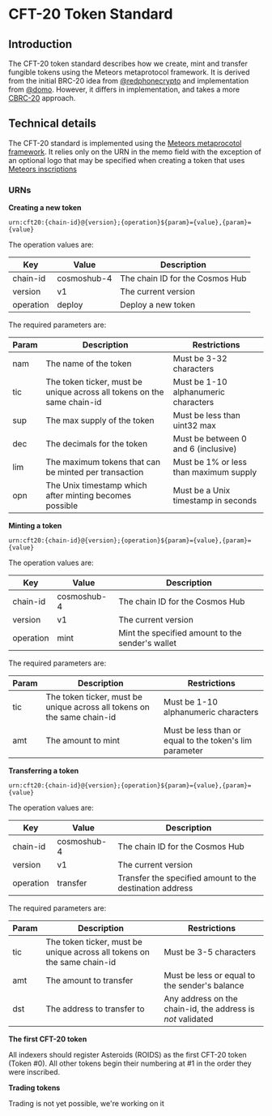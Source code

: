 # CFT-20 Token Standard

## Introduction

The CFT-20 token standard describes how we create, mint and transfer fungible tokens using the Meteors metaprotocol framework. It is derived from the initial BRC-20 idea from [@redphonecrypto](https://twitter.com/redphonecrypto/status/1632481591069929478) and implementation from [@domo](https://twitter.com/domodata/status/1633658976931037184). However, it differs in implementation, and takes a more [CBRC-20](https://cybord.org/) approach.

## Technical details

The CFT-20 standard is implemented using the [Meteors metaprocotol framework](../meteors-metaprotocols.md). It relies only on the URN in the memo field with the exception of an optional logo that may be specified when creating a token that uses [Meteors inscriptions](../cosmos-inscriptions.md)

### URNs

**Creating a new token**

`urn:cft20:{chain-id}@{version};{operation}${param}={value},{param}={value}`

The operation values are:

|Key|Value|Description|
|---|-----|-----------|
|chain-id|cosmoshub-4|The chain ID for the Cosmos Hub|
|version|v1|The current version|
|operation|deploy|Deploy a new token|

The required parameters are:

|Param|Description|Restrictions|
|-----|-----------|------------|
|nam|The name of the token|Must be 3-32 characters|
|tic|The token ticker, must be unique across all tokens on the same chain-id|Must be 1-10 alphanumeric characters|
|sup|The max supply of the token|Must be less than uint32 max|
|dec|The decimals for the token|Must be between 0 and 6 (inclusive)|
|lim|The maximum tokens that can be minted per transaction|Must be 1% or less than maximum supply|
|opn|The Unix timestamp which after minting becomes possible|Must be a Unix timestamp in seconds|


**Minting a token**

`urn:cft20:{chain-id}@{version};{operation}${param}={value},{param}={value}`

The operation values are:

|Key|Value|Description|
|---|-----|-----------|
|chain-id|cosmoshub-4|The chain ID for the Cosmos Hub|
|version|v1|The current version|
|operation|mint|Mint the specified amount to the sender's wallet|

The required parameters are:

|Param|Description|Restrictions|
|-----|-----------|------------|
|tic|The token ticker, must be unique across all tokens on the same chain-id|Must be 1-10 alphanumeric characters|
|amt|The amount to mint|Must be less than or equal to the token's lim parameter|


**Transferring a token**

`urn:cft20:{chain-id}@{version};{operation}${param}={value},{param}={value}`

The operation values are:

|Key|Value|Description|
|---|-----|-----------|
|chain-id|cosmoshub-4|The chain ID for the Cosmos Hub|
|version|v1|The current version|
|operation|transfer|Transfer the specified amount to the destination address|

The required parameters are:

|Param|Description|Restrictions|
|-----|-----------|------------|
|tic|The token ticker, must be unique across all tokens on the same chain-id|Must be 3-5 characters|
|amt|The amount to transfer|Must be less or equal to the sender's balance|
|dst|The address to transfer to|Any address on the chain-id, the address is _not_ validated|

**The first CFT-20 token**

All indexers should register Asteroids (ROIDS) as the first CFT-20 token (Token #0). All other tokens begin their numbering at #1 in the order they were inscribed.


**Trading tokens**

Trading is not yet possible, we're working on it

